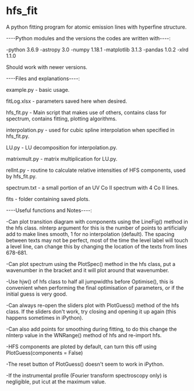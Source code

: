 # hfs_fit
A python fitting program for atomic emission lines with hyperfine structure.

----Python modules and the versions the codes are written with----:

-python 3.6.9
-astropy 3.0
-numpy 1.18.1
-matplotlib 3.1.3
-pandas 1.0.2
-xlrd 1.1.0

Should work with newer versions.


----Files and explanations----:

example.py - basic usage.

fitLog.xlsx - parameters saved here when desired.

hfs_fit.py - Main script that makes use of others, contains class for spectrum, contains fitting, plotting algorithms.

interpolation.py - used for cubic spline interpolation when specified in hfs_fit.py.

LU.py - LU decomposition for interpolation.py.

matrixmult.py - matrix multiplication for LU.py.

relInt.py - routine to calculate relative intensities of HFS components, used by hfs_fit.py.

spectrum.txt - a small portion of an UV Co II spectrum with 4 Co II lines.

fits - folder containing saved plots.


----Useful functions and Notes----:

-Can plot transition diagram with components using the LineFig() method in the hfs class. nInterp argument for this is the number of points to artificially add to make lines smooth, 1 for no interpolation (default). The spacing between texts may not be perfect, most of the time the level label will touch a level line, can change this by changing the location of the texts from lines 678-681. 

-Can plot spectrum using the PlotSpec() method in the hfs class, put a wavenumber in the bracket and it will plot around that wavenumber.

-Use hjw() of hfs class to half all jumpwidths before Optimise(), this is convenient when performing the final optimisation of parameters, or if the initial guess is very good.

-Can always re-open the sliders plot with PlotGuess() method of the hfs class. If the sliders don't work, try closing and opening it up again (this happens sometimes in iPython).

-Can also add points for smoothing during fitting, to do this change the nInterp value in the WNRange() method of hfs and re-import hfs.

-HFS components are ploted by default, can turn this off using PlotGuess(components = False)

-The reset button of PlotGuess() doesn't seem to work in iPython.

-If the instrumental profile (Fourier transform spectroscopy only) is negligible, put icut at the maximum value.

